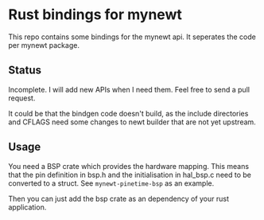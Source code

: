 Rust bindings for mynewt
========================

This repo contains some bindings for the mynewt api. It seperates the code per
mynewt package. 

Status
------
Incomplete. I will add new APIs when I need them. Feel free to send a pull 
request.

It could be that the bindgen code doesn't build, as the include directories and 
CFLAGS need some changes to newt builder that are not yet upstream.

Usage
-----
You need a BSP
crate which provides the hardware mapping. This means that the pin definition
in bsp.h and the initialisation in hal_bsp.c need to be converted to a struct.
See `mynewt-pinetime-bsp` as an example.

Then you can just add the bsp crate as an dependency of your rust application.
